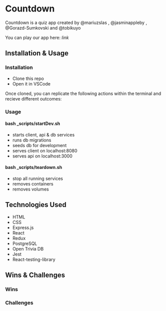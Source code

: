 # Countdown

Countdown is a quiz app created by @mariuzslas , @jasminappleby , @Gorazd-Sumkovski and @tobikuyo 

You can play our app here: *link*

## Installation & Usage

### Installation

- Clone this repo 
- Open it in VSCode

Once cloned, you can replicate the following actions within the terminal and recieve different outcomes: 

### Usage

#### bash _scripts/startDev.sh

- starts client, api & db services
- runs db migrations
- seeds db for development
- serves client on localhost:8080
- serves api on localhost:3000

#### bash _scripts/teardown.sh

- stop all running services
- removes containers
- removes volumes

## Technologies Used

* HTML
* CSS
* Express.js
* React
* Redux
* PostgreSQL
* Open Trivia DB
* Jest
* React-testing-library

## Wins & Challenges

### Wins

### Challenges
